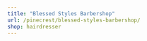 ```yaml
---
title: "Blessed Styles Barbershop"
url: /pinecrest/blessed-styles-barbershop/
shop: hairdresser
---
```

